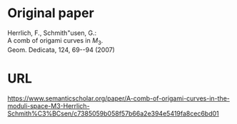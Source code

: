 # Original paper
 Herrlich, F.,  Schmith\"usen, G.:  
A comb of origami curves in $M_3$.  
Geom. Dedicata, 124, 69--94 (2007)

# URL
https://www.semanticscholar.org/paper/A-comb-of-origami-curves-in-the-moduli-space-M3-Herrlich-Schmith%C3%BCsen/c7385059b058f57b66a2e394e5419fa8cec6bd01
